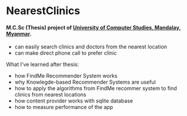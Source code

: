 # NearestClinics
 
#### M.C.Sc (Thesis) project of [University of Computer Studies, Mandalay, Myanmar](http://www.ucsm.edu.mm/).
 
- can easily search clinics and doctors from the nearest location
- can make direct phone call to prefer clinic

What I've learned after thesis:
- how FindMe Recommender System works
- why Knowlegde-based Recommender Systems are useful
- how to apply the algorithms from FindMe recommer system to find clinics from nearest locations
- how content provider works with sqlite database
- how to measure performance of the app

